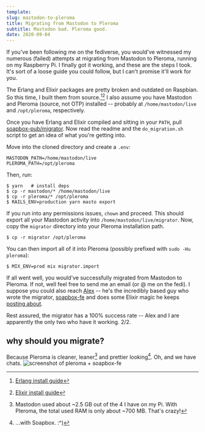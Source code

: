 ```yaml
---
template:
slug: mastodon-to-pleroma
title: Migrating from Mastodon to Pleroma
subtitle: Mastodon bad. Pleroma good.
date: 2020-09-04
---
```


If you've been following me on the fediverse, you would've witnessed my
numerous (failed) attempts at migrating from Mastodon to Pleroma,
running on my Raspberry Pi. I finally got it working, and these are the
steps I took. It's sort of a loose guide you could follow, but I can't
promise it'll work for you.

The Erlang and Elixir packages are pretty broken and outdated on
Raspbian. So this time, I built them from source.[^1][^2] I also assume
you have Mastodon and Pleroma (source, not OTP) installed -- probably at
`/home/mastodon/live` and `/opt/pleroma`, respectively.

Once you have Erlang and Elixir compiled and sitting in your `PATH`,
pull [soapbox-pub/migrator](https://gitlab.com/soapbox-pub/migrator).
Now read the readme and the `do_migration.sh` script to get an idea of
what you're getting into.

Move into the cloned directory and create a `.env`:

```shell
MASTODON_PATH=/home/mastodon/live
PLEROMA_PATH=/opt/pleroma
```

Then, run:

```console
$ yarn   # install deps
$ cp -r mastodon/* /home/mastodon/live
$ cp -r pleroma/* /opt/pleroma
$ RAILS_ENV=production yarn masto export
```

If you run into any permissions issues, `chown` and proceed. This should
export all your Mastodon activity into `/home/mastodon/live/migrator`.
Now, copy the `migrator` directory into your Pleroma installation path.

```console
$ cp -r migrator /opt/pleroma
```

You can then import all of it into Pleroma (possibly prefixed with `sudo
-Hu pleroma`):
```console
$ MIX_ENV=prod mix migrator.import
```

If all went well, you would've successfully migrated from Mastodon to
Pleroma. If not, well feel free to send me an email (or @ me on the fedi).
I suppose you could also reach [Alex](https://alexgleason.me) -- he's
the incredibly based guy who wrote the migrator,
[soapbox-fe](https://soapbox.pub) and does some Elixir magic he keeps
[posting about](https://gleasonator.com/@alex).

Rest assured, the migrator has a 100% success rate -- Alex and I are
apparently the only two who have it working. 2/2.

## why should you migrate?

Because Pleroma is cleaner, leaner[^3] and prettier looking[^4]. Oh, and we
have chats.
![screenshot of pleroma + soapbox-fe](https://cdn.icyphox.sh/l8g5y.png)

[^1]: [Erlang install guide](http://erlang.org/doc/installation_guide/INSTALL.html)
[^2]: [Elixir install guide](https://elixir-lang.org/install.html#compiling-from-source-unix-and-mingw)
[^3]: Mastodon used about ~2.5 GB out of the 4 I have on my Pi. With
      Pleroma, the total used RAM is only about ~700 MB. That's crazy!
[^4]: ...with Soapbox. :^)

